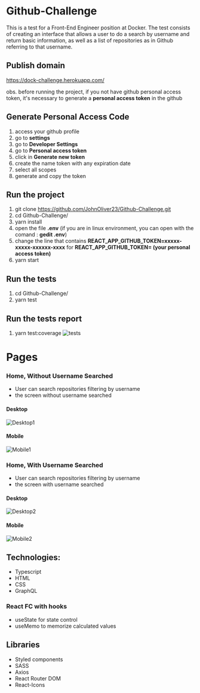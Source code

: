 # Github-Challenge

This is a test for a Front-End Engineer position at Docker. The test consists of creating an interface that allows a user to do a search by username and return basic information, as well as a list of repositories as in Github referring to that username.

## Publish domain
https://dock-challenge.herokuapp.com/

obs. before running the project, if you not have github personal access token,  it's necessary to generate a **personal access token** in the github

## Generate Personal Access Code
1. access your github profile
2. go to **settings**
3. go to **Developer Settings**
4. go to **Personal access token**
5. click in **Generate new token**
6. create the name token with any expiration date
7. select all scopes
8. generate and copy the token

## Run the project
1. git clone https://github.com/JohnOliver23/Github-Challenge.git
2. cd Github-Challenge/
3. yarn install
4. open the file **.env** (if you are in linux environment, you can open with the comand : **gedit .env**)
5. change the line that contains **REACT_APP_GITHUB_TOKEN=xxxxx-xxxxx-xxxxxx-xxxx** for **REACT_APP_GITHUB_TOKEN= (your personal access token)**
7. yarn start

## Run the tests
1. cd Github-Challenge/
2. yarn test

## Run the tests report
1. yarn test:coverage
![tests](https://github.com/JohnOliver23/Github-Challenge/blob/main/images/tests.png?raw=true)


# Pages
### Home, Without Username Searched 

- User can search repositories filtering by username
- the screen without username searched


#### Desktop
![Desktop1](https://github.com/JohnOliver23/Github-Challenge/blob/main/images/desktop1.png?raw=true)

#### Mobile
![Mobile1](https://github.com/JohnOliver23/Github-Challenge/blob/main/images/mobile1.png?raw=true)

### Home, With Username Searched 

- User can search repositories filtering by username
- the screen with username searched

#### Desktop
![Desktop2](https://github.com/JohnOliver23/Github-Challenge/blob/main/images/desktop2.png?raw=true)

#### Mobile
![Mobile2](https://github.com/JohnOliver23/Github-Challenge/blob/main/images/mobile2.png?raw=true)


## Technologies:
- Typescript
- HTML
- CSS
- GraphQL

### React FC with hooks
- useState  for state control
- useMemo to memorize calculated values

## Libraries
- Styled components
- SASS
- Axios
- React Router DOM
- React-Icons


